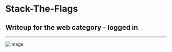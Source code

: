 # Stack-The-Flags
## Writeup for the web category - logged in 

---
![image](https://user-images.githubusercontent.com/32186957/101722233-bfd08380-3ae4-11eb-9a96-203aa0dabb55.png)
